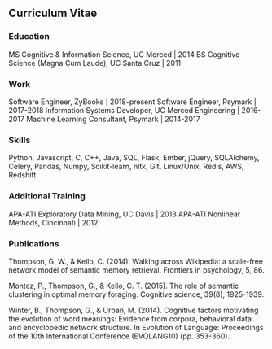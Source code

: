 ## Curriculum Vitae

### Education

MS Cognitive & Information Science, UC Merced            | 2014
BS Cognitive Science (Magna Cum Laude), UC Santa Cruz    | 2011

### Work

Software Engineer, ZyBooks                           | 2018-present
Software Engineer, Psymark                           | 2017-2018
Information Systems Developer, UC Merced Engineering | 2016-2017
Machine Learning Consultant, Psymark                 | 2014-2017

### Skills

Python, Javascript, C, C++, Java, SQL,
Flask, Ember, jQuery, SQLAlchemy, Celery, Pandas, Numpy,
Scikit-learn, nltk, Git, Linux/Unix, Redis, AWS, Redshift

### Additional Training

APA-ATI Exploratory Data Mining, UC Davis | 2013
APA-ATI Nonlinear Methods, Cincinnati     | 2012

### Publications

Thompson, G. W., & Kello, C. (2014). Walking across Wikipedia: a scale-free network model of semantic memory retrieval. Frontiers in psychology, 5, 86.

Montez, P., Thompson, G., & Kello, C. T. (2015). The role of semantic clustering in optimal memory foraging. Cognitive science, 39(8), 1925-1939.

Winter, B., Thompson, G., & Urban, M. (2014). Cognitive factors motivating the evolution of word meanings: Evidence from corpora, behavioral data and encyclopedic network structure. In Evolution of Language: Proceedings of the 10th International Conference (EVOLANG10) (pp. 353-360).
